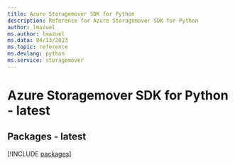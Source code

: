 ```yaml
---
title: Azure Storagemover SDK for Python
description: Reference for Azure Storagemover SDK for Python
author: lmazuel
ms.author: lmazuel
ms.data: 04/13/2023
ms.topic: reference
ms.devlang: python
ms.service: storagemover
---
```

# Azure Storagemover SDK for Python - latest
## Packages - latest
[!INCLUDE [packages](storagemover-index.md)]